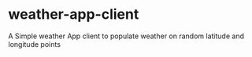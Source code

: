 # weather-app-client
A Simple weather App client to populate weather on random latitude and longitude points
